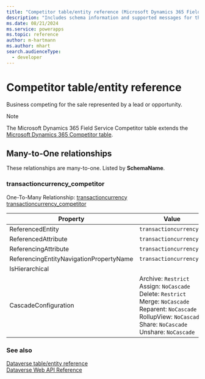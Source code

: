 ```yaml
---
title: "Competitor table/entity reference (Microsoft Dynamics 365 Field Service)"
description: "Includes schema information and supported messages for the Competitor table/entity with Microsoft Dynamics 365 Field Service."
ms.date: 08/21/2024
ms.service: powerapps
ms.topic: reference
author: m-hartmann
ms.author: mhart
search.audienceType: 
  - developer
---
```


# Competitor table/entity reference

Business competing for the sale represented by a lead or opportunity.

> [!NOTE]
> The Microsoft Dynamics 365 Field Service Competitor table extends the [Microsoft Dynamics 365 Competitor table](/dynamics365/developer/entities/competitor).




## Many-to-One relationships

These relationships are many-to-one. Listed by **SchemaName**.

### <a name="BKMK_transactioncurrency_competitor"></a> transactioncurrency_competitor

One-To-Many Relationship: [transactioncurrency transactioncurrency_competitor](transactioncurrency.md#BKMK_transactioncurrency_competitor)

|Property|Value|
|---|---|
|ReferencedEntity|`transactioncurrency`|
|ReferencedAttribute|`transactioncurrencyid`|
|ReferencingAttribute|`transactioncurrencyid`|
|ReferencingEntityNavigationPropertyName|`transactioncurrencyid`|
|IsHierarchical||
|CascadeConfiguration|Archive: `Restrict`<br />Assign: `NoCascade`<br />Delete: `Restrict`<br />Merge: `NoCascade`<br />Reparent: `NoCascade`<br />RollupView: `NoCascade`<br />Share: `NoCascade`<br />Unshare: `NoCascade`|



### See also

[Dataverse table/entity reference](../about-entity-reference.md)  
[Dataverse Web API Reference](/power-apps/developer/data-platform/webapi/reference/about)   

